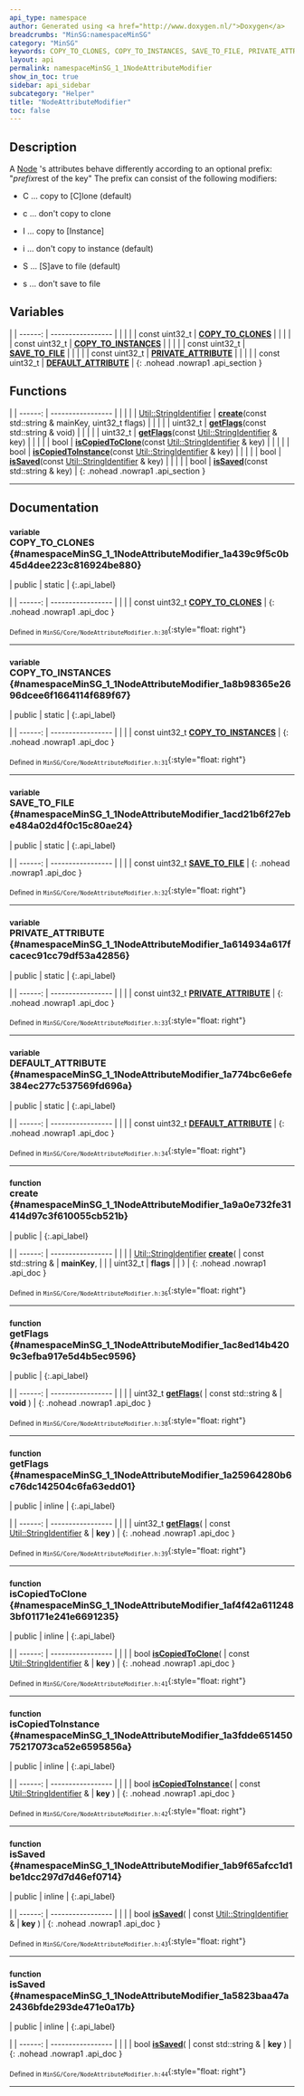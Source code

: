 ```yaml
---
api_type: namespace
author: Generated using <a href="http://www.doxygen.nl/">Doxygen</a>
breadcrumbs: "MinSG:namespaceMinSG"
category: "MinSG"
keywords: COPY_TO_CLONES, COPY_TO_INSTANCES, SAVE_TO_FILE, PRIVATE_ATTRIBUTE, DEFAULT_ATTRIBUTE, create, getFlags, getFlags, isCopiedToClone, isCopiedToInstance, isSaved, isSaved
layout: api
permalink: namespaceMinSG_1_1NodeAttributeModifier
show_in_toc: true
sidebar: api_sidebar
subcategory: "Helper"
title: "NodeAttributeModifier"
toc: false
---
```


## Description



A [Node](classMinSG_1_1Node) 's attributes behave differently according to an optional prefix: "$prefix$rest of the key" The prefix can consist of the following modifiers:

* C ... copy to [C]lone (default)


* c ... don't copy to clone


* I ... copy to [Instance]


* i ... don't copy to instance (default)


* S ... [S]ave to file (default)


* s ... don't save to file







## Variables

|
| ------: | ----------------- |
|  | |
| const uint32_t | **[COPY_TO_CLONES](#namespaceMinSG_1_1NodeAttributeModifier_1a439c9f5c0b45d4dee223c816924be880)**  |
|  | |
| const uint32_t | **[COPY_TO_INSTANCES](#namespaceMinSG_1_1NodeAttributeModifier_1a8b98365e2696dcee6f1664114f689f67)**  |
|  | |
| const uint32_t | **[SAVE_TO_FILE](#namespaceMinSG_1_1NodeAttributeModifier_1acd21b6f27ebe484a02d4f0c15c80ae24)**  |
|  | |
| const uint32_t | **[PRIVATE_ATTRIBUTE](#namespaceMinSG_1_1NodeAttributeModifier_1a614934a617fcacec91cc79df53a42856)**  |
|  | |
| const uint32_t | **[DEFAULT_ATTRIBUTE](#namespaceMinSG_1_1NodeAttributeModifier_1a774bc6e6efe384ec277c537569fd696a)**  |
{: .nohead .nowrap1 .api_section }


## Functions

|
| ------: | ----------------- |
|  | |
| [Util::StringIdentifier](classUtil_1_1StringIdentifier) | **[create](#namespaceMinSG_1_1NodeAttributeModifier_1a9a0e732fe31414d97c3f610055cb521b)**(const std::string & mainKey, uint32_t flags) |
|  | |
| uint32_t | **[getFlags](#namespaceMinSG_1_1NodeAttributeModifier_1ac8ed14b4209c3efba917e5d4b5ec9596)**(const std::string & void) |
|  | |
| uint32_t | **[getFlags](#namespaceMinSG_1_1NodeAttributeModifier_1a25964280b6c76dc142504c6fa63edd01)**(const [Util::StringIdentifier](classUtil_1_1StringIdentifier) & key) |
|  | |
| bool | **[isCopiedToClone](#namespaceMinSG_1_1NodeAttributeModifier_1af4f42a6112483bf01171e241e6691235)**(const [Util::StringIdentifier](classUtil_1_1StringIdentifier) & key) |
|  | |
| bool | **[isCopiedToInstance](#namespaceMinSG_1_1NodeAttributeModifier_1a3fdde65145075217073ca52e6595856a)**(const [Util::StringIdentifier](classUtil_1_1StringIdentifier) & key) |
|  | |
| bool | **[isSaved](#namespaceMinSG_1_1NodeAttributeModifier_1ab9f65afcc1d1be1dcc297d7d46ef0714)**(const [Util::StringIdentifier](classUtil_1_1StringIdentifier) & key) |
|  | |
| bool | **[isSaved](#namespaceMinSG_1_1NodeAttributeModifier_1a5823baa47a2436bfde293de471e0a17b)**(const std::string & key) |
{: .nohead .nowrap1 .api_section }


-------------------------------------------------------------------

## Documentation

### <small>variable</small><br/> COPY_TO_CLONES {#namespaceMinSG_1_1NodeAttributeModifier_1a439c9f5c0b45d4dee223c816924be880}

| public | static |
{:.api_label}

|
| ------: | ----------------- |
|  |
| const uint32_t **[COPY_TO_CLONES](#namespaceMinSG_1_1NodeAttributeModifier_1a439c9f5c0b45d4dee223c816924be880)**  |
{: .nohead .nowrap1 .api_doc }





<sub>Defined in `MinSG/Core/NodeAttributeModifier.h:30`</sub>{:style="float: right"}

-------------------------------------------------------------------

### <small>variable</small><br/> COPY_TO_INSTANCES {#namespaceMinSG_1_1NodeAttributeModifier_1a8b98365e2696dcee6f1664114f689f67}

| public | static |
{:.api_label}

|
| ------: | ----------------- |
|  |
| const uint32_t **[COPY_TO_INSTANCES](#namespaceMinSG_1_1NodeAttributeModifier_1a8b98365e2696dcee6f1664114f689f67)**  |
{: .nohead .nowrap1 .api_doc }





<sub>Defined in `MinSG/Core/NodeAttributeModifier.h:31`</sub>{:style="float: right"}

-------------------------------------------------------------------

### <small>variable</small><br/> SAVE_TO_FILE {#namespaceMinSG_1_1NodeAttributeModifier_1acd21b6f27ebe484a02d4f0c15c80ae24}

| public | static |
{:.api_label}

|
| ------: | ----------------- |
|  |
| const uint32_t **[SAVE_TO_FILE](#namespaceMinSG_1_1NodeAttributeModifier_1acd21b6f27ebe484a02d4f0c15c80ae24)**  |
{: .nohead .nowrap1 .api_doc }





<sub>Defined in `MinSG/Core/NodeAttributeModifier.h:32`</sub>{:style="float: right"}

-------------------------------------------------------------------

### <small>variable</small><br/> PRIVATE_ATTRIBUTE {#namespaceMinSG_1_1NodeAttributeModifier_1a614934a617fcacec91cc79df53a42856}

| public | static |
{:.api_label}

|
| ------: | ----------------- |
|  |
| const uint32_t **[PRIVATE_ATTRIBUTE](#namespaceMinSG_1_1NodeAttributeModifier_1a614934a617fcacec91cc79df53a42856)**  |
{: .nohead .nowrap1 .api_doc }





<sub>Defined in `MinSG/Core/NodeAttributeModifier.h:33`</sub>{:style="float: right"}

-------------------------------------------------------------------

### <small>variable</small><br/> DEFAULT_ATTRIBUTE {#namespaceMinSG_1_1NodeAttributeModifier_1a774bc6e6efe384ec277c537569fd696a}

| public | static |
{:.api_label}

|
| ------: | ----------------- |
|  |
| const uint32_t **[DEFAULT_ATTRIBUTE](#namespaceMinSG_1_1NodeAttributeModifier_1a774bc6e6efe384ec277c537569fd696a)**  |
{: .nohead .nowrap1 .api_doc }





<sub>Defined in `MinSG/Core/NodeAttributeModifier.h:34`</sub>{:style="float: right"}

-------------------------------------------------------------------

### <small>function</small><br/> create {#namespaceMinSG_1_1NodeAttributeModifier_1a9a0e732fe31414d97c3f610055cb521b}

| public |
{:.api_label}

|
| ------: | ----------------- |
|  |
| [Util::StringIdentifier](classUtil_1_1StringIdentifier) **[create](#namespaceMinSG_1_1NodeAttributeModifier_1a9a0e732fe31414d97c3f610055cb521b)**( | const std::string & | **mainKey**, |
| | uint32_t | **flags** |
|   ) |
{: .nohead .nowrap1 .api_doc }





<sub>Defined in `MinSG/Core/NodeAttributeModifier.h:36`</sub>{:style="float: right"}

-------------------------------------------------------------------

### <small>function</small><br/> getFlags {#namespaceMinSG_1_1NodeAttributeModifier_1ac8ed14b4209c3efba917e5d4b5ec9596}

| public |
{:.api_label}

|
| ------: | ----------------- |
|  |
| uint32_t **[getFlags](#namespaceMinSG_1_1NodeAttributeModifier_1ac8ed14b4209c3efba917e5d4b5ec9596)**( | const std::string & | **void** ) |
{: .nohead .nowrap1 .api_doc }





<sub>Defined in `MinSG/Core/NodeAttributeModifier.h:38`</sub>{:style="float: right"}

-------------------------------------------------------------------

### <small>function</small><br/> getFlags {#namespaceMinSG_1_1NodeAttributeModifier_1a25964280b6c76dc142504c6fa63edd01}

| public | inline |
{:.api_label}

|
| ------: | ----------------- |
|  |
| uint32_t **[getFlags](#namespaceMinSG_1_1NodeAttributeModifier_1a25964280b6c76dc142504c6fa63edd01)**( | const [Util::StringIdentifier](classUtil_1_1StringIdentifier) & | **key** ) |
{: .nohead .nowrap1 .api_doc }





<sub>Defined in `MinSG/Core/NodeAttributeModifier.h:39`</sub>{:style="float: right"}

-------------------------------------------------------------------

### <small>function</small><br/> isCopiedToClone {#namespaceMinSG_1_1NodeAttributeModifier_1af4f42a6112483bf01171e241e6691235}

| public | inline |
{:.api_label}

|
| ------: | ----------------- |
|  |
| bool **[isCopiedToClone](#namespaceMinSG_1_1NodeAttributeModifier_1af4f42a6112483bf01171e241e6691235)**( | const [Util::StringIdentifier](classUtil_1_1StringIdentifier) & | **key** ) |
{: .nohead .nowrap1 .api_doc }





<sub>Defined in `MinSG/Core/NodeAttributeModifier.h:41`</sub>{:style="float: right"}

-------------------------------------------------------------------

### <small>function</small><br/> isCopiedToInstance {#namespaceMinSG_1_1NodeAttributeModifier_1a3fdde65145075217073ca52e6595856a}

| public | inline |
{:.api_label}

|
| ------: | ----------------- |
|  |
| bool **[isCopiedToInstance](#namespaceMinSG_1_1NodeAttributeModifier_1a3fdde65145075217073ca52e6595856a)**( | const [Util::StringIdentifier](classUtil_1_1StringIdentifier) & | **key** ) |
{: .nohead .nowrap1 .api_doc }





<sub>Defined in `MinSG/Core/NodeAttributeModifier.h:42`</sub>{:style="float: right"}

-------------------------------------------------------------------

### <small>function</small><br/> isSaved {#namespaceMinSG_1_1NodeAttributeModifier_1ab9f65afcc1d1be1dcc297d7d46ef0714}

| public | inline |
{:.api_label}

|
| ------: | ----------------- |
|  |
| bool **[isSaved](#namespaceMinSG_1_1NodeAttributeModifier_1ab9f65afcc1d1be1dcc297d7d46ef0714)**( | const [Util::StringIdentifier](classUtil_1_1StringIdentifier) & | **key** ) |
{: .nohead .nowrap1 .api_doc }





<sub>Defined in `MinSG/Core/NodeAttributeModifier.h:43`</sub>{:style="float: right"}

-------------------------------------------------------------------

### <small>function</small><br/> isSaved {#namespaceMinSG_1_1NodeAttributeModifier_1a5823baa47a2436bfde293de471e0a17b}

| public | inline |
{:.api_label}

|
| ------: | ----------------- |
|  |
| bool **[isSaved](#namespaceMinSG_1_1NodeAttributeModifier_1a5823baa47a2436bfde293de471e0a17b)**( | const std::string & | **key** ) |
{: .nohead .nowrap1 .api_doc }





<sub>Defined in `MinSG/Core/NodeAttributeModifier.h:44`</sub>{:style="float: right"}

-------------------------------------------------------------------

